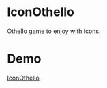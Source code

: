 # IconOthello
Othello game to enjoy with icons.

# Demo
[IconOthello](https://newkijitora.com/IconOthello/)